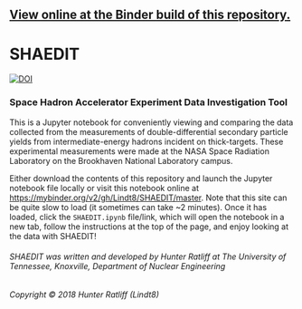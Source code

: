 ## [View online at the Binder build of this repository.](https://mybinder.org/v2/gh/Lindt8/SHAEDIT/master)

# SHAEDIT
[![DOI](https://zenodo.org/badge/DOI/10.5281/zenodo.1287860.svg)](https://doi.org/10.5281/zenodo.1287860)
### Space Hadron Accelerator Experiment Data Investigation Tool

This is a Jupyter notebook for conveniently viewing and comparing the data collected from the measurements of double-differential secondary particle yields from intermediate-energy hadrons incident on thick-targets. These experimental measurements were made at the NASA Space Radiation Laboratory on the Brookhaven National Laboratory campus.

Either download the contents of this repository and launch the Jupyter notebook file locally or visit this notebook online at https://mybinder.org/v2/gh/Lindt8/SHAEDIT/master.  Note that this site can be quite slow to load (it sometimes can take ~2 minutes).  Once it has loaded, click the ``SHAEDIT.ipynb`` file/link, which will open the notebook in a new tab, follow the instructions at the top of the page, and enjoy looking at the data with SHAEDIT!

###### SHAEDIT was written and developed by Hunter Ratliff at The University of Tennessee, Knoxville, Department of Nuclear Engineering 
###### Copyright &#169; 2018 Hunter Ratliff (Lindt8) 
